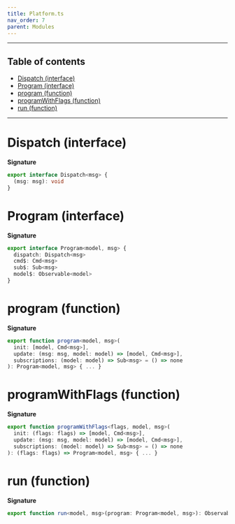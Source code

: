 ```yaml
---
title: Platform.ts
nav_order: 7
parent: Modules
---
```


---

<h2 class="text-delta">Table of contents</h2>

- [Dispatch (interface)](#dispatch-interface)
- [Program (interface)](#program-interface)
- [program (function)](#program-function)
- [programWithFlags (function)](#programwithflags-function)
- [run (function)](#run-function)

---

# Dispatch (interface)

**Signature**

```ts
export interface Dispatch<msg> {
  (msg: msg): void
}
```

# Program (interface)

**Signature**

```ts
export interface Program<model, msg> {
  dispatch: Dispatch<msg>
  cmd$: Cmd<msg>
  sub$: Sub<msg>
  model$: Observable<model>
}
```

# program (function)

**Signature**

```ts
export function program<model, msg>(
  init: [model, Cmd<msg>],
  update: (msg: msg, model: model) => [model, Cmd<msg>],
  subscriptions: (model: model) => Sub<msg> = () => none
): Program<model, msg> { ... }
```

# programWithFlags (function)

**Signature**

```ts
export function programWithFlags<flags, model, msg>(
  init: (flags: flags) => [model, Cmd<msg>],
  update: (msg: msg, model: model) => [model, Cmd<msg>],
  subscriptions: (model: model) => Sub<msg> = () => none
): (flags: flags) => Program<model, msg> { ... }
```

# run (function)

**Signature**

```ts
export function run<model, msg>(program: Program<model, msg>): Observable<model> { ... }
```
